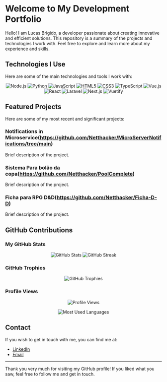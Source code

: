 # Welcome to My Development Portfolio

Hello! I am Lucas Brigido, a developer passionate about creating innovative and efficient solutions. This repository is a summary of the projects and technologies I work with. Feel free to explore and learn more about my experience and skills.

## Technologies I Use

Here are some of the main technologies and tools I work with:

<!-- Technology images -->
<p align="center">  
  <img src="https://img.shields.io/badge/Node.js-339933?style=for-the-badge&logo=nodedotjs&logoColor=white" alt="Node.js" />
  <img src="https://img.shields.io/badge/Python-3776AB?style=for-the-badge&logo=python&logoColor=white" alt="Python" />
  <img src="https://img.shields.io/badge/JavaScript-F7DF1E?style=for-the-badge&logo=javascript&logoColor=black" alt="JavaScript" />
  <img src="https://img.shields.io/badge/HTML5-E34F26?style=for-the-badge&logo=html5&logoColor=white" alt="HTML5" />
  <img src="https://img.shields.io/badge/CSS3-1572B6?style=for-the-badge&logo=css3&logoColor=white" alt="CSS3" />
  <img src="https://img.shields.io/badge/TypeScript-3178C6?style=for-the-badge&logo=typescript&logoColor=white" alt="TypeScript" />
  <img src="https://img.shields.io/badge/Vue.js-4FC08D?style=for-the-badge&logo=vue.js&logoColor=white" alt="Vue.js" />
  <img src="https://img.shields.io/badge/React-61DAFB?style=for-the-badge&logo=react&logoColor=black" alt="React" />
  <img src="https://img.shields.io/badge/Laravel-FF2D20?style=for-the-badge&logo=laravel&logoColor=white" alt="Laravel" />
  <img src="https://img.shields.io/badge/Next.js-000000?style=for-the-badge&logo=nextdotjs&logoColor=white" alt="Next.js" />
  <img src="https://img.shields.io/badge/Vuetify-1867C0?style=for-the-badge&logo=vuetify&logoColor=white" alt="Vuetify" />
  <!-- Add more technologies as needed -->
</p>

## Featured Projects

Here are some of my most recent and significant projects:

### Notifications in Microservice(https://github.com/Netthacker/MicroServerNotifications/tree/main)
Brief description of the project.

### Sistema Para bolão da copa(https://github.com/Netthacker/PoolComplete)
Brief description of the project.

### Ficha para RPG D&D(https://github.com/Netthacker/Ficha-D-D)
Brief description of the project.

<!-- Continue adding more projects as needed -->

## GitHub Contributions

### My GitHub Stats

<!-- GitHub contribution image -->
<p align="center">
  <img src="https://github-readme-stats.vercel.app/api?username=netthacker&show_icons=true&theme=radical" alt="GitHub Stats" />
  <img src="https://github-readme-streak-stats.herokuapp.com/?user=netthacker&theme=radical" alt="GitHub Streak" />
</p>


### GitHub Trophies

<p align="center">
  <img src="https://github-profile-trophy.vercel.app/?username=your_username&theme=radical&no-frame=true&row=1&column=4&title=MultiLanguage,Repositories,Commits,Experience" alt="GitHub Trophies" />
</p>

### Profile Views

<p align="center">
  <img src="https://komarev.com/ghpvc/?username=your_username&color=blueviolet" alt="Profile Views" />
</p>
<!-- Commit language graph -->
<p align="center">
  <img src="https://github-readme-stats.vercel.app/api/top-langs/?username=netthacker&layout=compact&theme=radical" alt="Most Used Languages" />
</p>

## Contact

If you wish to get in touch with me, you can find me at:

- [LinkedIn](https://www.linkedin.com/in/lucas-brigido-de-oliveira-1b5aba150/)
- [Email](mailto:brigido.lbo@gmail.com)

---

Thank you very much for visiting my GitHub profile! If you liked what you saw, feel free to follow me and get in touch.
